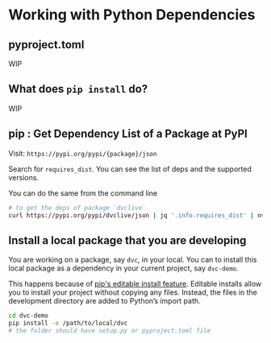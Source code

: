 # Working with Python Dependencies

## pyproject.toml

WIP

## What does `pip install` do?

WIP

## pip : Get Dependency List of a Package at PyPI

Visit: `https://pypi.org/pypi/{package}/json`

Search for `requires_dist`. You can see the list of deps and the supported
versions.

You can do the same from the command line

```sh
# to get the deps of package `dvclive`
curl https://pypi.org/pypi/dvclive/json | jq '.info.requires_dist' | nvim -
```

## Install a local package that you are developing

You are working on a package, say `dvc`, in your local. You can to install this 
local package as a dependency in your current project, say `dvc-demo`. 

This happens because of [pip's editable install feature](https://pip.pypa.io/en/stable/topics/local-project-installs/#editable-installs).
Editable installs allow you to install your project without copying any files.
Instead, the files in the development directory are added to Python’s import
path.

```sh
cd dvc-demo
pip install -e /path/to/local/dvc
# the folder should have setup.py or pyproject.toml file
```
